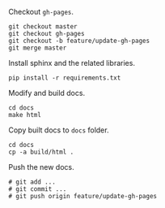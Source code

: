 Checkout `gh-pages`.
```
git checkout master
git checkout gh-pages
git checkout -b feature/update-gh-pages
git merge master
```

Install sphinx and the related libraries.
```
pip install -r requirements.txt
```

Modify and build docs.
```
cd docs
make html
```

Copy built docs to `docs` folder.
```
cd docs
cp -a build/html .
```

Push the new docs.
```
# git add ...
# git commit ...
# git push origin feature/update-gh-pages
```